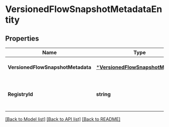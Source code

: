 # VersionedFlowSnapshotMetadataEntity

## Properties
Name | Type | Description | Notes
------------ | ------------- | ------------- | -------------
**VersionedFlowSnapshotMetadata** | [***VersionedFlowSnapshotMetadata**](VersionedFlowSnapshotMetadata.md) |  | [optional] [default to null]
**RegistryId** | **string** | The ID of the Registry that this flow belongs to | [optional] [default to null]

[[Back to Model list]](../README.md#documentation-for-models) [[Back to API list]](../README.md#documentation-for-api-endpoints) [[Back to README]](../README.md)

